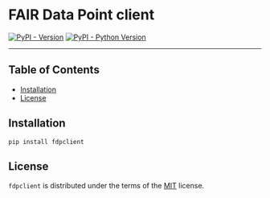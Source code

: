 # FAIR Data Point client

[![PyPI - Version](https://img.shields.io/pypi/v/fdpclient.svg)](https://pypi.org/project/fdpclient)
[![PyPI - Python Version](https://img.shields.io/pypi/pyversions/fdpclient.svg)](https://pypi.org/project/fdpclient)

-----

## Table of Contents

- [Installation](#installation)
- [License](#license)

## Installation

```console
pip install fdpclient
```

## License

`fdpclient` is distributed under the terms of the [MIT](https://spdx.org/licenses/MIT.html) license.
